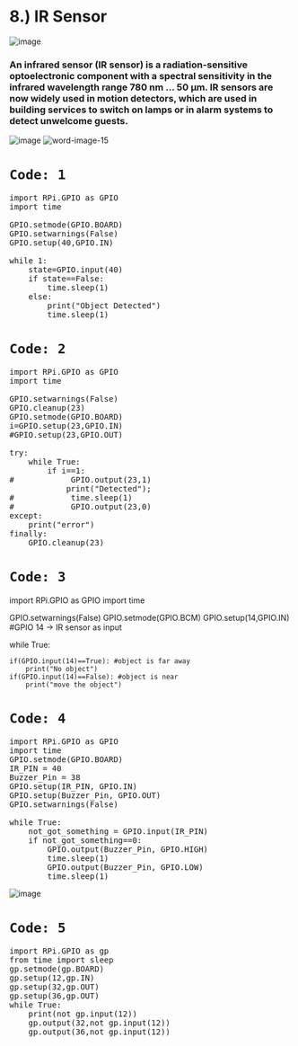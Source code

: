 <div class="jumbotron alert-info"><h1>8.) IR Sensor </h1></div>

![image](https://user-images.githubusercontent.com/63813881/174444384-d63b8ab2-8b7d-4c55-8ee8-e932bd1d39bb.png)
### An infrared sensor (IR sensor) is a radiation-sensitive optoelectronic component with a spectral sensitivity in the infrared wavelength range 780 nm … 50 µm. IR sensors are now widely used in motion detectors, which are used in building services to switch on lamps or in alarm systems to detect unwelcome guests.
![image](https://user-images.githubusercontent.com/63813881/174444401-f6400cb3-25fd-4af2-9561-eee846f19847.png)
![word-image-15](https://user-images.githubusercontent.com/63813881/174444510-a54e09a6-33b2-419a-9842-d3bd0d088d42.gif)


# `Code: 1`
<pre>
import RPi.GPIO as GPIO
import time

GPIO.setmode(GPIO.BOARD)
GPIO.setwarnings(False)
GPIO.setup(40,GPIO.IN)

while 1:
    state=GPIO.input(40)
    if state==False:
        time.sleep(1)
    else:
        print("Object Detected")
        time.sleep(1)
</pre>

# `Code: 2`
<pre>
import RPi.GPIO as GPIO
import time

GPIO.setwarnings(False)
GPIO.cleanup(23)
GPIO.setmode(GPIO.BOARD)
i=GPIO.setup(23,GPIO.IN)
#GPIO.setup(23,GPIO.OUT)

try:
    while True:
        if i==1:
#            GPIO.output(23,1)
            print("Detected");
#            time.sleep(1)
#            GPIO.output(23,0)
except:
    print("error")
finally:
    GPIO.cleanup(23)
</pre>

# `Code: 3`
</pre>
import RPi.GPIO as GPIO
import time

GPIO.setwarnings(False)
GPIO.setmode(GPIO.BCM)
GPIO.setup(14,GPIO.IN) #GPIO 14 -> IR sensor as input

while True:

    if(GPIO.input(14)==True): #object is far away
        print("No object")
    if(GPIO.input(14)==False): #object is near
        print("move the object")
        
</pre>

# `Code: 4`
<pre>
import RPi.GPIO as GPIO
import time
GPIO.setmode(GPIO.BOARD)
IR_PIN = 40
Buzzer_Pin = 38
GPIO.setup(IR_PIN, GPIO.IN)
GPIO.setup(Buzzer_Pin, GPIO.OUT)
GPIO.setwarnings(False)

while True:
    not_got_something = GPIO.input(IR_PIN)
    if not_got_something==0:
        GPIO.output(Buzzer_Pin, GPIO.HIGH)
        time.sleep(1)
        GPIO.output(Buzzer_Pin, GPIO.LOW)
        time.sleep(1)
</pre>

![image](https://user-images.githubusercontent.com/63813881/174444532-f145ff66-5a23-4577-91d7-e8eef5cf2a45.png)

# `Code: 5`
<pre>
import RPi.GPIO as gp  
from time import sleep 
gp.setmode(gp.BOARD)  
gp.setup(12,gp.IN)  
gp.setup(32,gp.OUT)  
gp.setup(36,gp.OUT)  
while True:  
    print(not gp.input(12))  
    gp.output(32,not gp.input(12))  
    gp.output(36,not gp.input(12))
</pre>
